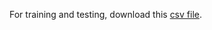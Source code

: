 For training and testing, download this [csv file](https://uillinoisedu-my.sharepoint.com/:x:/g/personal/yuzhelu2_illinois_edu/EbWzxID7m0hGmZJiPqioSisBRe3_SjKJ52NAYjtL5nxR2A?e=FWwKct).
